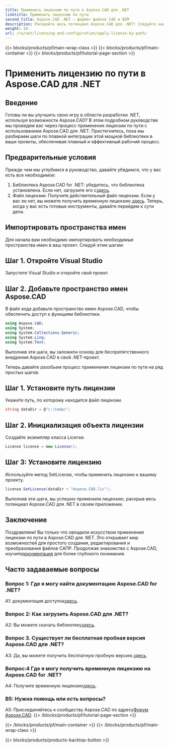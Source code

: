 ```yaml
---
title: Применить лицензию по пути в Aspose.CAD для .NET
linktitle: Применить лицензию по пути
second_title: Aspose.CAD .NET — формат файлов CAD и BIM
description: Раскройте весь потенциал Aspose.CAD для .NET! Следуйте нашему пошаговому руководству, чтобы легко применить лицензию. Улучшите свою игру по манипулированию файлами САПР прямо сейчас!
weight: 10
url: /ru/net/licensing-and-configuration/apply-license-by-path/
---
```


{{< blocks/products/pf/main-wrap-class >}}
{{< blocks/products/pf/main-container >}}
{{< blocks/products/pf/tutorial-page-section >}}

# Применить лицензию по пути в Aspose.CAD для .NET

## Введение

Готовы ли вы улучшить свою игру в области разработки .NET, используя возможности Aspose.CAD? В этом подробном руководстве мы проведем вас через процесс применения лицензии по пути с использованием Aspose.CAD для .NET. Пристегнитесь, пока мы разбираем шаги по плавной интеграции этой мощной библиотеки в ваши проекты, обеспечивая плавный и эффективный рабочий процесс.

## Предварительные условия

Прежде чем мы углубимся в руководство, давайте убедимся, что у вас есть все необходимое:
1.  Библиотека Aspose.CAD for .NET: убедитесь, что библиотека установлена. Если нет, загрузите его с[здесь](https://releases.aspose.com/cad/net/).
2.  Файл лицензии: Получите действительный файл лицензии. Если у вас ее нет, вы можете получить временную лицензию.[здесь](https://purchase.aspose.com/temporary-license/).
Теперь, когда у вас есть готовые инструменты, давайте перейдем к сути дела.

## Импортировать пространства имен

Для начала вам необходимо импортировать необходимые пространства имен в ваш проект. Следуй этим шагам:

## Шаг 1. Откройте Visual Studio

Запустите Visual Studio и откройте свой проект.

## Шаг 2. Добавьте пространство имен Aspose.CAD

В файл кода добавьте пространство имен Aspose.CAD, чтобы обеспечить доступ к функциям библиотеки.
```csharp
using Aspose.CAD;
using System;
using System.Collections.Generic;
using System.Linq;
using System.Text;
```
Выполнив эти шаги, вы заложили основу для беспрепятственного внедрения Aspose.CAD в свой .NET-проект.

Теперь давайте разобьем процесс применения лицензии по пути на ряд простых шагов:

## Шаг 1. Установите путь лицензии

Укажите путь, по которому находится файл лицензии.
```csharp
string dataDir = @"c:\temp\";
```

## Шаг 2. Инициализация объекта лицензии

Создайте экземпляр класса License.
```csharp
License license = new License();
```

## Шаг 3: Установите лицензию

Используйте метод SetLicense, чтобы применить лицензию к вашему проекту.
```csharp
license.SetLicense(dataDir + "Aspose.CAD.lic");
```

Выполнив эти шаги, вы успешно применили лицензию, раскрыв весь потенциал Aspose.CAD для .NET в своем приложении.

## Заключение

Поздравляем! Вы только что овладели искусством применения лицензии по пути в Aspose.CAD для .NET. Это открывает мир возможностей для простого создания, редактирования и преобразования файлов САПР. Продолжая знакомство с Aspose.CAD, изучите[документация](https://reference.aspose.com/cad/net/) для более глубокого понимания.

## Часто задаваемые вопросы

### Вопрос 1: Где я могу найти документацию Aspose.CAD for .NET?

 A1: документация доступна[здесь](https://reference.aspose.com/cad/net/).

### Вопрос 2: Как загрузить Aspose.CAD для .NET?

 A2: Вы можете скачать библиотеку[здесь](https://releases.aspose.com/cad/net/).

### Вопрос 3. Существует ли бесплатная пробная версия Aspose.CAD для .NET?

A3: Да, вы можете получить бесплатную пробную версию.[здесь](https://releases.aspose.com/).

### Вопрос:4 Где я могу получить временную лицензию на Aspose.CAD for .NET?

 A4: Получите временную лицензию[здесь](https://purchase.aspose.com/temporary-license/).

### В5: Нужна помощь или есть вопросы?

 A5: Присоединяйтесь к сообществу Aspose.CAD по адресу[Форум Aspose.CAD](https://forum.aspose.com/c/cad/19).
{{< /blocks/products/pf/tutorial-page-section >}}

{{< /blocks/products/pf/main-container >}}
{{< /blocks/products/pf/main-wrap-class >}}

{{< blocks/products/products-backtop-button >}}
